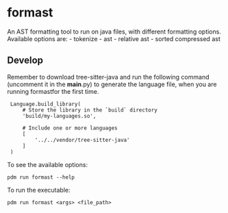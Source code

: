 # formast

An AST formatting tool to run on java files, with different formatting options. Available options are: 
    - tokenize
    - ast 
    - relative ast
    - sorted compressed ast


## Develop

Remember to download tree-sitter-java and run the following command (uncomment it in the __main__.py) to generate the language file, when you are running formastfor the first time.

```console
 Language.build_library(
     # Store the library in the `build` directory
     'build/my-languages.so',

     # Include one or more languages
     [
         '../../vendor/tree-sitter-java'
     ]
 )
```

To see the available options:
```console
pdm run formast --help
```

To run the executable:
```console
pdm run formast <args> <file_path>
```


